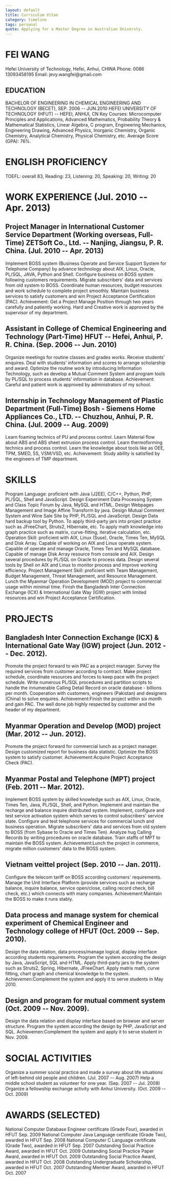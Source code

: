 ```yaml
---
layout: default
title: Curriculum Vitae
category: timeline
tags: personal
quote: Applying for a Master Degree in Australian Universty.
---
```

<h1>FEI WANG</h1>
Hefei University of Technology, Hefei, Anhui, CHINA
Phone: 0086 13093458195 Email: jevy.wangfei@gmail.com
<h2>EDUCATION</h2>
BACHELOR OF ENGINEERING IN CHEMICAL ENGINEERING AND TECHNOLOGY (BECET), SEP. 2006 -- JUN.2010
HEFEI UNIVERSITY OF TECHNOLOGY (HFUT) -- HEFEI, ANHUI, CN
 Key Courses: Microcomputer Principles and Applications, Advanced Mathematics, Probability Theory & Mathematical Statistics, Linear Algebra, C program, Engineering Mechanics, Engineering Drawing, Advanced Physics, Inorganic Chemistry, Organic Chemistry, Analytical Chemistry, Physical Chemistry, etc.
 Average Score (GPA): 76%. 

<h1>ENGLISH PROFICIENCY</h1>
TOEFL: overall 83, Reading: 23, Listening: 20, Speaking: 20, Writing: 20

<h1>WORK EXPERIENCE (Jul. 2010 -- Apr. 2013)</h1>
<h2>Project Manager in International Customer Service Department (Working overseas, Full-Time)
ZETSoft Co., Ltd. -- Nanjing, Jiangsu, P. R. China. (Jul. 2010 -- Apr. 2013)</h2>
Implement BOSS system (Business Operate and Service Support System for Telephone Company) by advance technology about AIX, Linux, Oracle, PL/SQL, JAVA, Python and Shell.
Configure business on BOSS system following customers requirements.
Migrate subscribers' data and services from old system to BOSS.
Coordinate human resources, budget resources and work schedule to complete project smoothly.
Maintain business services to satisfy customers and win Project Acceptance Certification (PAC).
Achievement: Get a Project Manage Position through two years carefully and patiently working. Hard and Creative work is approved by the supervisor of my department.

<h2>Assistant in College of Chemical Engineering and Technology (Part-Time)
HFUT -- Hefei, Anhui, P. R. China. (Sep. 2006 -- Jun. 2010)</h2>
Organize meetings for routine classes and grades works.
Receive students' enquires.
Deal with students' information and scores to arrange scholarship and award.
Optimize the routine work by introducing Information Technology, such as develop a Mutual Comment System and program tools by PL/SQL to process students' information in database.
Achievement: Careful and patient work is approved by administrators of my school.

<h2>Internship in Technology Management of Plastic Department (Full-Time)
Bosh - Siemens Home Appliances Co., LTD. -- Chuzhou, Anhui, P. R. China. (Jul. 2009 -- Aug. 2009)</h2>
Learn foaming technics of PU and process control.
Learn Material flow about ABS and ABS sheet extrusion process control.
Learn thermoforming technics and process control.
Learn the knowledge about tools like as OEE, TPM, SMED, 5S, VSM/VSD, etc.
Achievement: Study ability is satisfied by the engineers of TMP department.

<h1>SKILLS </h1>
Program Language: proficient with Java (J2EE), C/C++, Python, PHP, PL/SQL, Shell and JavaScript.
Design Experiment Data Processing System and Class Topic Forum by Java, MySQL and HTML.
Design Webpages Management and Image Affine Transform by java.
Design Mutual Comment System and Wine Sale Site by PHP, PL/SQL and JavaScript.
Design Data hard backup tool by Python.
To apply third-party jars into project practice such as JFreeChart, Struts2, Hibernate, etc.
To apply math knowledge into graph practice such as matrix, curve-fitting, iterative calculation, etc.
 Operation Skill: proficient with AIX, Linux (Suse), Oracle, Times Ten, MySQL and Disk Array.
Capable of working on AIX and Linux operate system.
Capable of operate and manage Oracle, Times Ten and MySQL database.
Capable of manage Disk Array resource from console and AIX.
Design several procedures by PL/SQL on Oracle to process data.
Design several tools by Shell on AIX and Linux to monitor process and improve working efficiency.
 Project Management Skill: proficient with Team Management, Budget Management, Threat Management, and Resource Management.
Lunch the Myanmar Operation Development (MOD) project to commercial usage within minimal time.
Finish the Bangladesh Inter Connection Exchange (ICX) & International Gate Way (IGW) project with limited resources and win Project Acceptance Certification.

<h1>PROJECTS</h1>
<h2>Bangladesh Inter Connection Exchange (ICX) & International Gate Way (IGW) project (Jun. 2012 -- Dec. 2012).</h2>
Promote the project forward to win PAC as a project manager.
Survey the required services from customer according to contract. 
Make project schedule, coordinate resources and forces to keep pace with the project schedule. 
Write numerous PL/SQL procedures and partition scripts to handle the innumerable Calling Detail Record on oracle database - billions per month.
Cooperation with customers, engineers (Pakistan) and designers (China) to solve enquires.
Achievement:Finish the project within six month and gain PAC. The well done job highly respected by customer and the header of my department. 

<h2>Myanmar Operation and Develop (MOD) project (Mar. 2012 -- Jun. 2012).</h2>
Promote the project forward for commercial lunch as a project manager.
Design customized report for business data statistic.
Optimize the BOSS system to satisfy customer.
Achievement:Acquire Project Acceptance Check (PAC).

<h2>Myanmar Postal and Telephone (MPT) project (Feb. 2011 -- Mar. 2012). </h2>
Implement BOSS system by skilled knowledge such as AIX, Linux, Oracle, Times Ten, Java, PL/SQL, Shell, and Python.
Implement and maintain the recharge and balance inquire distributed system.
Implement, configure and test service activation system which serves to control subscribers' service state.
Configure and test telephone services for commercial lunch and business operation.
Migrate subscribers' data and services from old system to BOSS (from Sybase to Oracle and Times Ten).
Analyze hug Calling Records by writing procedures on oracle database.
Train staffs of MPT to maintain the BOSS system.
Achievement:Lunch the project in commerce, migrate million customers' data to the BOSS system.

<h2>Vietnam veittel project (Sep. 2010 -- Jan. 2011).</h2>
Configure the telecom tariff on BOSS according customers' requirements.
Manage the Unit Interface Platform (provide services such as recharge balance, inquire balance, service open/close, calling record check, bill check, etc.) which connects with many companies. 
Achievement:Maintain the BOSS to make it runs stably.

<h2>Data process and manage system for chemical experiment of Chemical Engineer and Technology college of HFUT (Oct. 2009 -- Sep. 2010).</h2>
Design the data relation, data process/manage logical, display interface according students requirements.
Program the system according the design by Java, JavaScript, SQL and HTML.
Apply third-party jars to the system such as Struts2, Spring, Hibernate, JFreeChart.
Apply matrix math, curve fitting, chart graph and chemical knowledge to the system.
Achievemen:Complement the system and apply it to serve students in May 2010.

<h2>Design and program for mutual comment system (Oct. 2009 -- Nov. 2009).</h2>
Design the data relation and display interface based on browser and server structure. 
Program the system according the design by PHP, JavaScript and SQL.
Achievemen:Complement the system and apply it to serve student in Nov. 2009.

<h1>SOCIAL ACTIVITIES</h1>
Organize a summer social practice and made a survey about life situations of left-behind old people and children. (Jul. 2007 -- Aug. 2007)
Help a middle school student as volunteer for one year. (Sep. 2007 -- Jul. 2008)
Organize a fellowship exchange activity with Anhui University. (Oct. 2009 -- Oct. 2009)

<h1>AWARDS (SELECTED)</h1>
National Computer Database Engineer certificate (Grade Four), awarded in HFUT	Sep. 2009
National Computer Java Language certificate (Grade Two), awarded in HFUT	Sep. 2008
National Computer C Language certificate (Grade Two), awarded in HFUT	Sep. 2007
Outstanding Social Practice Award, awarded in HFUT	Oct. 2009
Outstanding Social Practice Paper Award, awarded in HFUT	Oct. 2009
Outstanding Social Practice Award, awarded in HFUT	Oct. 2008
Outstanding Undergraduate Scholarship, awarded in HFUT	Oct. 2007
Outstanding Member Award, awarded in HFUT	Oct. 2007

